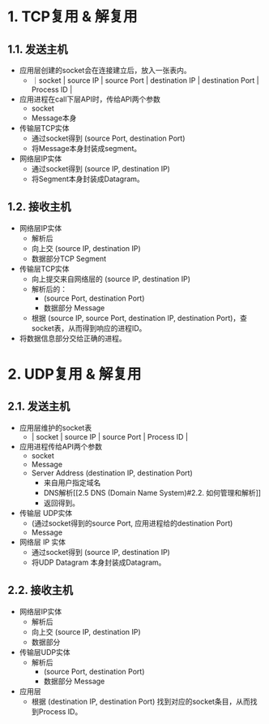 # 1. TCP复用 & 解复用
## 1.1. 发送主机
- 应用层创建的socket会在连接建立后，放入一张表内。
	- ｜socket | source IP | source Port | destination IP | destination Port | Process ID |
- 应用进程在call下层API时，传给API两个参数
	- socket
	- Message本身
- 传输层TCP实体
	- 通过socket得到 (source Port, destination Port)
	- 将Message本身封装成segment。
- 网络层IP实体
	- 通过socket得到 (source IP, destination IP)
	- 将Segment本身封装成Datagram。
## 1.2. 接收主机
- 网络层IP实体
	- 解析后
	- 向上交 (source IP, destination IP)
	- 数据部分TCP Segment
- 传输层TCP实体
	- 向上提交来自网络层的 (source IP, destination IP)
	- 解析后的：
		- (source Port, destination Port)
		- 数据部分 Message
	- 根据 (source IP, source Port, destination IP, destination Port)，查socket表，从而得到响应的进程ID。
- 将数据信息部分交给正确的进程。
# 2. UDP复用 & 解复用
## 2.1. 发送主机
- 应用层维护的socket表
	- | socket | source IP | source Port | Process ID |
- 应用进程传给API两个参数
	- socket
	- Message
	- Server Address (destination IP, destination Port) 
		- 来自用户指定域名
		- DNS解析[[2.5 DNS (Domain Name System)#2.2. 如何管理和解析]]
		- 返回得到。
- 传输层 UDP实体
	- (通过socket得到的source Port, 应用进程给的destination Port)
	- Message
- 网络层 IP 实体
	- 通过socket得到 (source IP, destination IP)
	- 将UDP Datagram 本身封装成Datagram。
## 2.2. 接收主机
- 网络层IP实体
	- 解析后
	- 向上交 (source IP, destination IP)
	- 数据部分
- 传输层UDP实体
	- 解析后
		- (source Port, destination Port)
		- 数据部分 Message
- 应用层
	- 根据 (destination IP, destination Port) 找到对应的socket条目，从而找到Process ID。
